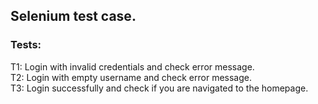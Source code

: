 ## Selenium test case.</br>
### Tests: </br>
T1: Login with invalid credentials and check error message. </br>
T2: Login with empty username and check error message. </br>
T3: Login successfully and check if you are navigated to the homepage. </br>
